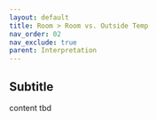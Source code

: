 ```yaml
---
layout: default
title: Room > Room vs. Outside Temp
nav_order: 02
nav_exclude: true
parent: Interpretation
---
```


## Subtitle
content tbd